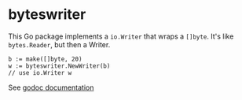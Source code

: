 byteswriter
===========

This Go package implements a `io.Writer` that wraps a `[]byte`.
It's like `bytes.Reader`, but then a Writer.

```golang
b := make([]byte, 20)
w := byteswriter.NewWriter(b)
// use io.Writer w
```

See [godoc documentation](https://godoc.org/github.com/bwesterb/byteswriter)
